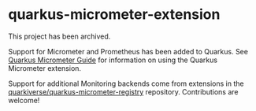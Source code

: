 # quarkus-micrometer-extension

This project has been archived.

Support for Micrometer and Prometheus has been added to Quarkus. See [Quarkus Micrometer Guide](https://quarkus.io/guides/micrometer) for information on using the Quarkus Micrometer extension.

Support for additional Monitoring backends come from extensions in the [quarkiverse/quarkus-micrometer-registry](https://github.com/quarkiverse/quarkus-micrometer-registry) repository. Contributions are welcome!

